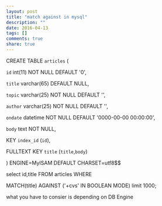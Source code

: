 ```yaml
---
layout: post
title: "match against in mysql"
description: ""
date: 2016-04-13
tags: []
comments: true
share: true
---
```


CREATE TABLE `articles` (

`id` int(11) NOT NULL DEFAULT '0',

`title` varchar(65) DEFAULT NULL,

`topic` varchar(25) NOT NULL DEFAULT '',

`author` varchar(25) NOT NULL DEFAULT '',

`ondate` datetime NOT NULL DEFAULT '0000-00-00 00:00:00',

`body` text NOT NULL,

KEY `index_id` (`id`),

FULLTEXT KEY `title` (`title`,`body`)

) ENGINE=MyISAM DEFAULT CHARSET=utf8$$

  

  

  

select id,title FROM articles WHERE

MATCH(title) AGAINST ('+cvs' IN BOOLEAN MODE) limit 1000;

  

what you have to consier is depending on DB Engine

